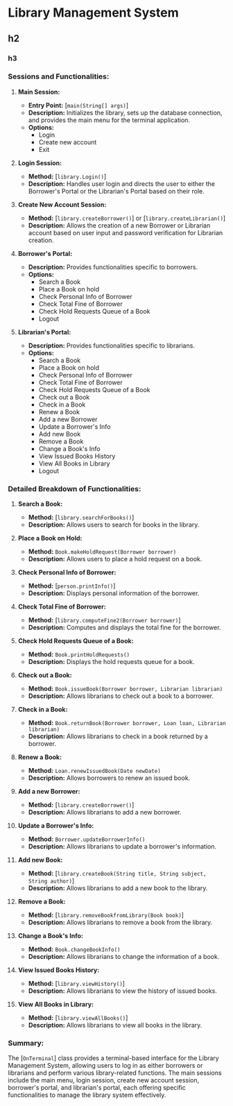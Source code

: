 # Library Management System
## h2
### h3

### Sessions and Functionalities:

1. **Main Session:**
   - **Entry Point:** [`main(String[] args)`]
   - **Description:** Initializes the library, sets up the database connection, and provides the main menu for the terminal application.
   - **Options:**
     - Login
     - Create new account
     - Exit

2. **Login Session:**
   - **Method:** [`library.Login()`]
   - **Description:** Handles user login and directs the user to either the Borrower's Portal or the Librarian's Portal based on their role.

3. **Create New Account Session:**
   - **Method:** [`library.createBorrower()`] or [`library.createLibrarian()`]
   - **Description:** Allows the creation of a new Borrower or Librarian account based on user input and password verification for Librarian creation.

4. **Borrower's Portal:**
   - **Description:** Provides functionalities specific to borrowers.
   - **Options:**
     - Search a Book
     - Place a Book on hold
     - Check Personal Info of Borrower
     - Check Total Fine of Borrower
     - Check Hold Requests Queue of a Book
     - Logout

5. **Librarian's Portal:**
   - **Description:** Provides functionalities specific to librarians.
   - **Options:**
     - Search a Book
     - Place a Book on hold
     - Check Personal Info of Borrower
     - Check Total Fine of Borrower
     - Check Hold Requests Queue of a Book
     - Check out a Book
     - Check in a Book
     - Renew a Book
     - Add a new Borrower
     - Update a Borrower's Info
     - Add new Book
     - Remove a Book
     - Change a Book's Info
     - View Issued Books History
     - View All Books in Library
     - Logout

### Detailed Breakdown of Functionalities:

1. **Search a Book:**
   - **Method:** [`library.searchForBooks()`]
   - **Description:** Allows users to search for books in the library.

2. **Place a Book on Hold:**
   - **Method:** `Book.makeHoldRequest(Borrower borrower)`
   - **Description:** Allows users to place a hold request on a book.

3. **Check Personal Info of Borrower:**
   - **Method:** [`person.printInfo()`]
   - **Description:** Displays personal information of the borrower.

4. **Check Total Fine of Borrower:**
   - **Method:** [`library.computeFine2(Borrower borrower)`]
   - **Description:** Computes and displays the total fine for the borrower.

5. **Check Hold Requests Queue of a Book:**
   - **Method:** `Book.printHoldRequests()`
   - **Description:** Displays the hold requests queue for a book.

6. **Check out a Book:**
   - **Method:** `Book.issueBook(Borrower borrower, Librarian librarian)`
   - **Description:** Allows librarians to check out a book to a borrower.

7. **Check in a Book:**
   - **Method:** `Book.returnBook(Borrower borrower, Loan loan, Librarian librarian)`
   - **Description:** Allows librarians to check in a book returned by a borrower.

8. **Renew a Book:**
   - **Method:** `Loan.renewIssuedBook(Date newDate)`
   - **Description:** Allows borrowers to renew an issued book.

9. **Add a new Borrower:**
   - **Method:** [`library.createBorrower()`]
   - **Description:** Allows librarians to add a new borrower.

10. **Update a Borrower's Info:**
    - **Method:** `Borrower.updateBorrowerInfo()`
    - **Description:** Allows librarians to update a borrower's information.

11. **Add new Book:**
    - **Method:** [`library.createBook(String title, String subject, String author)`]
    - **Description:** Allows librarians to add a new book to the library.

12. **Remove a Book:**
    - **Method:** [`library.removeBookfromLibrary(Book book)`]
    - **Description:** Allows librarians to remove a book from the library.

13. **Change a Book's Info:**
    - **Method:** `Book.changeBookInfo()`
    - **Description:** Allows librarians to change the information of a book.

14. **View Issued Books History:**
    - **Method:** [`library.viewHistory()`]
    - **Description:** Allows librarians to view the history of issued books.

15. **View All Books in Library:**
    - **Method:** [`library.viewAllBooks()`]
    - **Description:** Allows librarians to view all books in the library.

### Summary:
The [`OnTerminal`] class provides a terminal-based interface for the Library Management System, allowing users to log in as either borrowers or librarians and perform various library-related functions. The main sessions include the main menu, login session, create new account session, borrower's portal, and librarian's portal, each offering specific functionalities to manage the library system effectively.